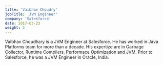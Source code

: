 ```yaml
---
title: 'Vaibhav Choudry'
jobTitle: 'JVM Engineer'
company: 'Salesforce'
date: 2017-03-23
weight: 2
---
```


Vaibhav Choudhary is a JVM Engineer at Salesforce. He has worked in Java Platforms team for more than a decade. His expertize are in Garbage Collector, Runtime Compilers, Performace Optimization and JVM. Prior to Salesforce, he was a JVM Engineer in Oracle, India.
